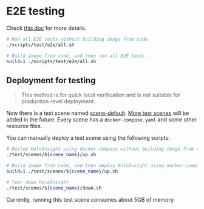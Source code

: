 # E2E testing
Check [this doc](https://github.com/traas-stack/holoinsight/blob/main/test/README.md) for more details.

```bash
# Run all E2E tests without building image from code
./scripts/test/e2e/all.sh

# Build image from code, and then run all E2E tests
build=1 ./scripts/test/e2e/all.sh
```

## Deployment for testing
> This method is for quick local verification and is not suitable for production-level deployment. 

Now there is a test scene named [scene-default](test-scenes.md#scene-default). [More test scenes](test-scenes.md) will be added in the future.
Every scene has a `docker-compose.yaml` and some other resource files.

You can manually deploy a test scene using the following scripts:
```bash
# Deploy HoloInsight using docker-compose without building image from code
./test/scenes/${scene_name}/up.sh

# Build image from code, and then deploy HoloInsight using docker-compose
build=1 ./test/scenes/${scene_name}/up.sh

# Tear down HoloInsight
./test/scenes/${scene_name}/down.sh
```

Currently, running this test scene consumes about 5GB of memory.
